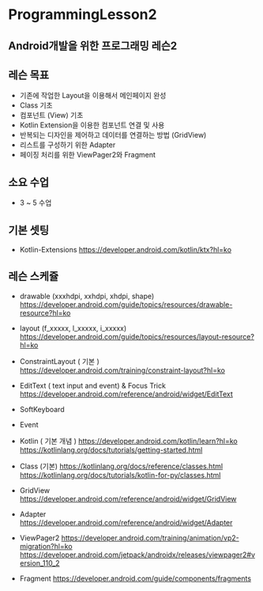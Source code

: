 # ProgrammingLesson2

## Android개발을 위한 프로그래밍 레슨2

## 레슨 목표
- 기존에 작업한 Layout을 이용해서 메인페이지 완성
- Class 기초 
- 컴포넌트 (View) 기초
- Kotlin Extension을 이용한 컴포넌트 연결 및 사용
- 반복되는 디자인을 제어하고 데이터를 연결하는 방법 (GridView)
- 리스트를 구성하기 위한 Adapter
- 페이징 처리를 위한 ViewPager2와 Fragment

## 소요 수업
- 3 ~ 5 수업

## 기본 셋팅
- Kotlin-Extensions
  https://developer.android.com/kotlin/ktx?hl=ko

## 레슨 스케쥴
- drawable (xxxhdpi, xxhdpi, xhdpi, shape)
  https://developer.android.com/guide/topics/resources/drawable-resource?hl=ko
  
- layout (f_xxxxx, l_xxxxx, i_xxxxx)
  https://developer.android.com/guide/topics/resources/layout-resource?hl=ko

- ConstraintLayout ( 기본 )
  https://developer.android.com/training/constraint-layout?hl=ko

- EditText ( text input and event) & Focus Trick
  https://developer.android.com/reference/android/widget/EditText
  
- SoftKeyboard

- Event

- Kotlin ( 기본 개념 )
  https://developer.android.com/kotlin/learn?hl=ko
  https://kotlinlang.org/docs/tutorials/getting-started.html
  
- Class (기본)
  https://kotlinlang.org/docs/reference/classes.html
  https://kotlinlang.org/docs/tutorials/kotlin-for-py/classes.html
  
- GridView
  https://developer.android.com/reference/android/widget/GridView
  
- Adapter
  https://developer.android.com/reference/android/widget/Adapter
  
- ViewPager2
  https://developer.android.com/training/animation/vp2-migration?hl=ko
  https://developer.android.com/jetpack/androidx/releases/viewpager2#version_110_2

- Fragment
  https://developer.android.com/guide/components/fragments
